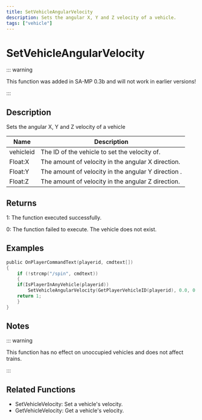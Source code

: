 ```yaml
---
title: SetVehicleAngularVelocity
description: Sets the angular X, Y and Z velocity of a vehicle.
tags: ["vehicle"]
---
```


# SetVehicleAngularVelocity

<TagLinks />

::: warning

This function was added in SA-MP 0.3b and will not work in earlier versions!

:::

## Description

Sets the angular X, Y and Z velocity of a vehicle

| Name      | Description                                         |
| --------- | --------------------------------------------------- |
| vehicleid | The ID of the vehicle to set the velocity of.       |
| Float:X   | The amount of velocity in the angular X direction.  |
| Float:Y   | The amount of velocity in the angular Y direction . |
| Float:Z   | The amount of velocity in the angular Z direction.  |

## Returns

1: The function executed successfully.

0: The function failed to execute. The vehicle does not exist.

## Examples

```c
public OnPlayerCommandText(playerid, cmdtext[])
{
    if (!strcmp("/spin", cmdtext))
    {
	if(IsPlayerInAnyVehicle(playerid))
        SetVehicleAngularVelocity(GetPlayerVehicleID(playerid), 0.0, 0.0, 2.0);
	return 1;
    }
}
```

## Notes

::: warning

This function has no effect on unoccupied vehicles and does not affect trains.

:::

## Related Functions

- SetVehicleVelocity: Set a vehicle's velocity.
- GetVehicleVelocity: Get a vehicle's velocity.

